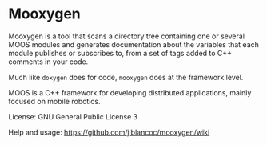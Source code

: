 Mooxygen
==========

Mooxygen is a tool that scans a directory tree containing one or 
several MOOS modules and generates documentation about 
the variables that each module publishes or subscribes to, from a 
set of tags added to C++ comments in your code. 

Much like `doxygen` does for code, `mooxygen` does at the framework level.

MOOS is a C++ framework for developing distributed applications, 
mainly focused on mobile robotics.

License: GNU General Public License 3

Help and usage: https://github.com/jlblancoc/mooxygen/wiki

